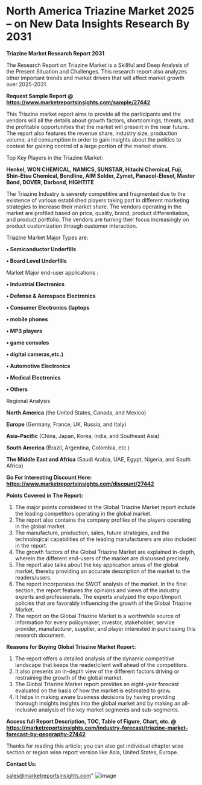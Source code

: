 # North America Triazine Market 2025 – on New Data Insights Research By 2031

<strong>Triazine Market Research Report 2031</strong>

The Research Report on Triazine Market is a Skillful and Deep Analysis of the Present Situation and Challenges. This research report also analyzes other important trends and market drivers that will affect market growth over 2025-2031.

<strong>Request Sample Report @ <a href=https://www.marketreportsinsights.com/sample/27442>https://www.marketreportsinsights.com/sample/27442</a></strong>

This Triazine market report aims to provide all the participants and the vendors will all the details about growth factors, shortcomings, threats, and the profitable opportunities that the market will present in the near future. The report also features the revenue share, industry size, production volume, and consumption in order to gain insights about the politics to contest for gaining control of a large portion of the market share.

Top Key Players in the Triazine Market:

<strong>Henkel, WON CHEMICAL, NAMICS, SUNSTAR, Hitachi Chemical, Fuji, Shin-Etsu Chemical, Bondline, AIM Solder, Zymet, Panacol-Elosol, Master Bond, DOVER, Darbond, HIGHTITE</strong>

The Triazine Industry is severely competitive and fragmented due to the existence of various established players taking part in different marketing strategies to increase their market share. The vendors operating in the market are profiled based on price, quality, brand, product differentiation, and product portfolio. The vendors are turning their focus increasingly on product customization through customer interaction.

Triazine Market Major Types are:

<strong>• Semiconductor Underfills

• Board Level Underfills</strong>

Market Major end-user applications :

<strong>• Industrial Electronics

• Defense & Aerospace Electronics

• Consumer Electronics (laptops

• mobile phones

• MP3 players

• game consoles

• digital cameras,etc.)

• Automotive Electronics

• Medical Electronics

• Others</strong>

Regional Analysis

</u><strong><b>North America</b></strong> (the United States, Canada, and Mexico)

<strong><b>Europe </b></strong>(Germany, France, UK, Russia, and Italy)

<strong><b>Asia-Pacific</b></strong> (China, Japan, Korea, India, and Southeast Asia)

<strong><b>South America</b></strong> (Brazil, Argentina, Colombia, etc.)

<strong><b>The Middle East and Africa</b></strong> (Saudi Arabia, UAE, Egypt, Nigeria, and South Africa)

<strong>Go For Interesting Discount Here: <a href=https://www.marketreportsinsights.com/discount/27442>https://www.marketreportsinsights.com/discount/27442</a></strong>

<strong>Points Covered in The Report:</strong>
<ol>
  <li>The major points considered in the Global Triazine Market report include the leading competitors operating in the global market.</li>
  <li>The report also contains the company profiles of the players operating in the global market.</li>
  <li>The manufacture, production, sales, future strategies, and the technological capabilities of the leading manufacturers are also included in the report.</li>
  <li>The growth factors of the Global Triazine Market are explained in-depth, wherein the different end-users of the market are discussed precisely.</li>
  <li>The report also talks about the key application areas of the global market, thereby providing an accurate description of the market to the readers/users.</li>
  <li>The report incorporates the SWOT analysis of the market. In the final section, the report features the opinions and views of the industry experts and professionals. The experts analyzed the export/import policies that are favorably influencing the growth of the Global Triazine Market.</li>
  <li>The report on the Global Triazine Market is a worthwhile source of information for every policymaker, investor, stakeholder, service provider, manufacturer, supplier, and player interested in purchasing this research document.</li>
</ol>
<strong>Reasons for Buying Global Triazine Market Report:</strong>

<ol>
  <li>The report offers a detailed analysis of the dynamic competitive landscape that keeps the reader/client well ahead of the competitors.</li>
  <li>It also presents an in-depth view of the different factors driving or restraining the growth of the global market.</li>
  <li>The Global Triazine Market report provides an eight-year forecast evaluated on the basis of how the market is estimated to grow.</li>
  <li>It helps in making aware business decisions by having providing thorough insights insights into the global market and by making an all-inclusive analysis of the key market segments and sub-segments.</li>
</ol>
<strong>Access full Report Description, TOC, Table of Figure, Chart, etc. @ <a href=https://marketreportsinsights.com/industry-forecast/triazine-market-forecast-by-geography-27442>https://marketreportsinsights.com/industry-forecast/triazine-market-forecast-by-geography-27442</a></strong>


Thanks for reading this article; you can also get individual chapter wise section or region wise report version like Asia, United States, Europe.

<strong>Contact Us:</strong>

sales@marketreportsinsights.com"
![image](https://github.com/user-attachments/assets/d55678bc-05fe-44aa-9dde-0e0a743cb6a2)
